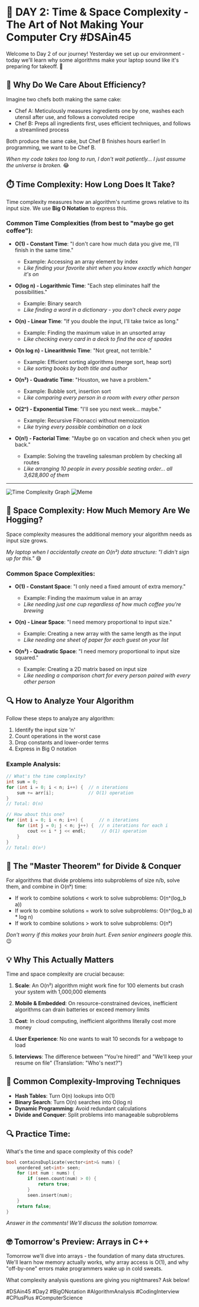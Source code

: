 # 🚀 DAY 2: Time & Space Complexity - The Art of Not Making Your Computer Cry #DSAin45

Welcome to Day 2 of our journey! Yesterday we set up our environment - today we'll learn why some algorithms make your laptop sound like it's preparing for takeoff. 🛫

## 🤔 Why Do We Care About Efficiency?

Imagine two chefs both making the same cake:

- Chef A: Meticulously measures ingredients one by one, washes each utensil after use, and follows a convoluted recipe
- Chef B: Preps all ingredients first, uses efficient techniques, and follows a streamlined process

Both produce the same cake, but Chef B finishes hours earlier! In programming, we want to be Chef B.

_When my code takes too long to run, I don't wait patiently... I just assume the universe is broken._ 😂

## ⏱️ Time Complexity: How Long Does It Take?

Time complexity measures how an algorithm's runtime grows relative to its input size. We use **Big O Notation** to express this.

### Common Time Complexities (from best to "maybe go get coffee"):

- **O(1) - Constant Time**: "I don't care how much data you give me, I'll finish in the same time."

  - Example: Accessing an array element by index
  - _Like finding your favorite shirt when you know exactly which hanger it's on_

- **O(log n) - Logarithmic Time**: "Each step eliminates half the possibilities."

  - Example: Binary search
  - _Like finding a word in a dictionary - you don't check every page_

- **O(n) - Linear Time**: "If you double the input, I'll take twice as long."

  - Example: Finding the maximum value in an unsorted array
  - _Like checking every card in a deck to find the ace of spades_

- **O(n log n) - Linearithmic Time**: "Not great, not terrible."

  - Example: Efficient sorting algorithms (merge sort, heap sort)
  - _Like sorting books by both title and author_

- **O(n²) - Quadratic Time**: "Houston, we have a problem."

  - Example: Bubble sort, insertion sort
  - _Like comparing every person in a room with every other person_

- **O(2ⁿ) - Exponential Time**: "I'll see you next week... maybe."

  - Example: Recursive Fibonacci without memoization
  - _Like trying every possible combination on a lock_

- **O(n!) - Factorial Time**: "Maybe go on vacation and check when you get back."

  - Example: Solving the traveling salesman problem by checking all routes
  - _Like arranging 10 people in every possible seating order... all 3,628,800 of them_

---

![Time Complexity Graph](./TimeComplexityGraph.png)
![Meme](./MemeTimeComplexity.jpg)

## 💾 Space Complexity: How Much Memory Are We Hogging?

Space complexity measures the additional memory your algorithm needs as input size grows.

_My laptop when I accidentally create an O(n²) data structure: "I didn't sign up for this."_ 😅

### Common Space Complexities:

- **O(1) - Constant Space**: "I only need a fixed amount of extra memory."

  - Example: Finding the maximum value in an array
  - _Like needing just one cup regardless of how much coffee you're brewing_

- **O(n) - Linear Space**: "I need memory proportional to input size."

  - Example: Creating a new array with the same length as the input
  - _Like needing one sheet of paper for each guest on your list_

- **O(n²) - Quadratic Space**: "I need memory proportional to input size squared."
  - Example: Creating a 2D matrix based on input size
  - _Like needing a comparison chart for every person paired with every other person_

## 🔍 How to Analyze Your Algorithm

Follow these steps to analyze any algorithm:

1. Identify the input size 'n'
2. Count operations in the worst case
3. Drop constants and lower-order terms
4. Express in Big O notation

### Example Analysis:

```cpp
// What's the time complexity?
int sum = 0;
for (int i = 0; i < n; i++) {  // n iterations
    sum += arr[i];             // O(1) operation
}
// Total: O(n)

// How about this one?
for (int i = 0; i < n; i++) {      // n iterations
    for (int j = 0; j < n; j++) {  // n iterations for each i
        cout << i * j << endl;      // O(1) operation
    }
}
// Total: O(n²)
```

## 🔮 The "Master Theorem" for Divide & Conquer

For algorithms that divide problems into subproblems of size n/b, solve them, and combine in O(nᵏ) time:

- If work to combine solutions < work to solve subproblems: O(n^(log_b a))
- If work to combine solutions = work to solve subproblems: O(n^(log_b a) \* log n)
- If work to combine solutions > work to solve subproblems: O(nᵏ)

_Don't worry if this makes your brain hurt. Even senior engineers google this._ 😉

## 💡 Why This Actually Matters

Time and space complexity are crucial because:

1. **Scale**: An O(n²) algorithm might work fine for 100 elements but crash your system with 1,000,000 elements

2. **Mobile & Embedded**: On resource-constrained devices, inefficient algorithms can drain batteries or exceed memory limits

3. **Cost**: In cloud computing, inefficient algorithms literally cost more money

4. **User Experience**: No one wants to wait 10 seconds for a webpage to load

5. **Interviews**: The difference between "You're hired!" and "We'll keep your resume on file" (Translation: "Who's next?")

## 🧠 Common Complexity-Improving Techniques

- **Hash Tables**: Turn O(n) lookups into O(1)
- **Binary Search**: Turn O(n) searches into O(log n)
- **Dynamic Programming**: Avoid redundant calculations
- **Divide and Conquer**: Split problems into manageable subproblems

## 🔍 Practice Time:

What's the time and space complexity of this code?

```cpp
bool containsDuplicate(vector<int>& nums) {
    unordered_set<int> seen;
    for (int num : nums) {
        if (seen.count(num) > 0) {
            return true;
        }
        seen.insert(num);
    }
    return false;
}
```

_Answer in the comments! We'll discuss the solution tomorrow._

## 🤓 Tomorrow's Preview: Arrays in C++

Tomorrow we'll dive into arrays - the foundation of many data structures. We'll learn how memory actually works, why array access is O(1), and why "off-by-one" errors make programmers wake up in cold sweats.

What complexity analysis questions are giving you nightmares? Ask below!

#DSAin45 #Day2 #BigONotation #AlgorithmAnalysis #CodingInterview #CPlusPlus #ComputerScience
